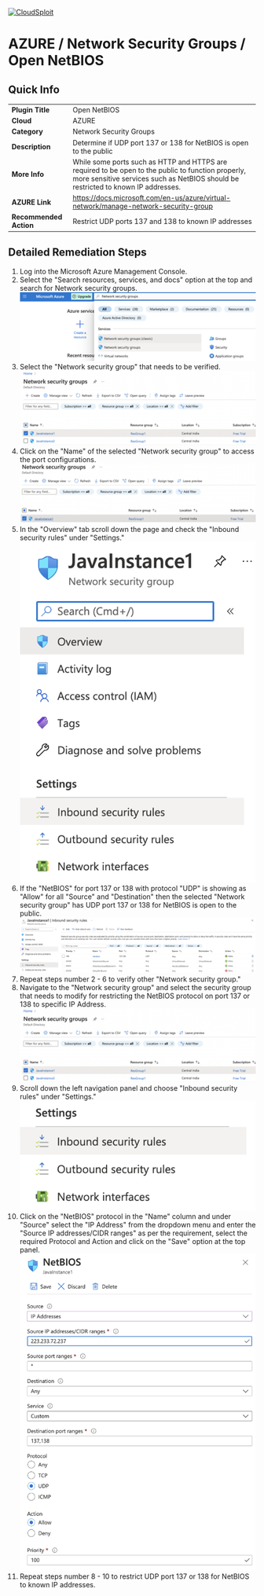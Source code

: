 [![CloudSploit](https://cloudsploit.com/img/logo-new-big-text-100.png "CloudSploit")](https://cloudsploit.com)

# AZURE / Network Security Groups / Open NetBIOS

## Quick Info

| | |
|-|-|
| **Plugin Title** | Open NetBIOS |
| **Cloud** | AZURE |
| **Category** | Network Security Groups |
| **Description** | Determine if UDP port 137 or 138 for NetBIOS is open to the public |
| **More Info** | While some ports such as HTTP and HTTPS are required to be open to the public to function properly, more sensitive services such as NetBIOS should be restricted to known IP addresses. |
| **AZURE Link** | https://docs.microsoft.com/en-us/azure/virtual-network/manage-network-security-group |
| **Recommended Action** | Restrict UDP ports 137 and 138 to known IP addresses |

## Detailed Remediation Steps


1. Log into the Microsoft Azure Management Console.
2. Select the "Search resources, services, and docs" option at the top and search for Network security groups. </br> <img src="/resources/azure/networksecuritygroups/open-netbios/step2.png"/>
3. Select the "Network security group" that needs to be verified. </br> <img src="/resources/azure/networksecuritygroups/open-netbios/step3.png"/>
4. Click on the "Name" of the selected "Network security group" to access the port configurations. </br> <img src="/resources/azure/networksecuritygroups/open-netbios/step4.png"/>
5. In the "Overview" tab scroll down the page and check the "Inbound security rules" under "Settings." </br> <img src="/resources/azure/networksecuritygroups/open-netbios/step5.png"/>
6. If the "NetBIOS" for port 137 or 138 with protocol "UDP" is showing as "Allow" for all "Source" and "Destination" then the selected  "Network security group" has UDP port 137 or 138 for NetBIOS is open to the public. </br> <img src="/resources/azure/networksecuritygroups/open-netbios/step6.png"/>
7. Repeat steps number 2 - 6 to verify other "Network security group." </br>
8. Navigate to the "Network security group" and select the security group that needs to modify for restricting the NetBIOS protocol on port 137 or 138 to specific IP Address.</br> <img src="/resources/azure/networksecuritygroups/open-netbios/step8.png"/>
9. Scroll down the left navigation panel and choose "Inbound security rules" under "Settings."</br> <img src="/resources/azure/networksecuritygroups/open-netbios/step9.png"/>
10. Click on the "NetBIOS" protocol in the "Name" column and under "Source" select the "IP Address" from the dropdown menu and enter the "Source IP addresses/CIDR ranges" as per the requirement, select the required Protocol and Action and click on the "Save" option at the top panel. </br> <img src="/resources/azure/networksecuritygroups/open-netbios/step10.png"/>
11. Repeat steps number 8 - 10 to restrict UDP port 137 or 138 for NetBIOS to known IP addresses. </br>
